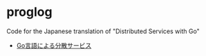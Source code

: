 # proglog
 Code for the Japanese translation of "Distributed Services with Go"
 - [Go言語による分散サービス](https://www.oreilly.co.jp/books/9784873119977/)
